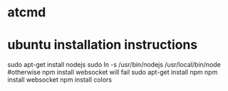atcmd
=====


ubuntu installation instructions
================================

sudo apt-get install nodejs
sudo ln -s /usr/bin/nodejs /usr/local/bin/node #otherwise npm install websocket will fail
sudo apt-get install npm
npm install websocket
npm install colors
